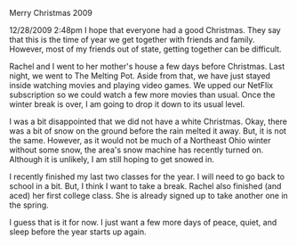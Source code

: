Merry Christmas 2009

12/28/2009 2:48pm
I hope that everyone had a good Christmas. They say that this is the time of year we get together with friends and family. However, most of my friends out of state, getting together can be difficult.

Rachel and I went to her mother's house a few days before Christmas. Last night, we went to The Melting Pot. Aside from that, we have just stayed inside watching movies and playing video games. We upped our NetFlix subscription so we could watch a few more movies than usual. Once the winter break is over, I am going to drop it down to its usual level.

I was a bit disappointed that we did not have a white Christmas. Okay, there was a bit of snow on the ground before the rain melted it away. But, it is not the same. However, as it would not be much of a Northeast Ohio winter without some snow, the area's snow machine has recently turned on. Although it is unlikely, I am still hoping to get snowed in.

I recently finished my last two classes for the year. I will need to go back to school in a bit. But, I think I want to take a break. Rachel also finished (and aced) her first college class. She is already signed up to take another one in the spring.

I guess that is it for now. I just want a few more days of peace, quiet, and sleep before the year starts up again.

